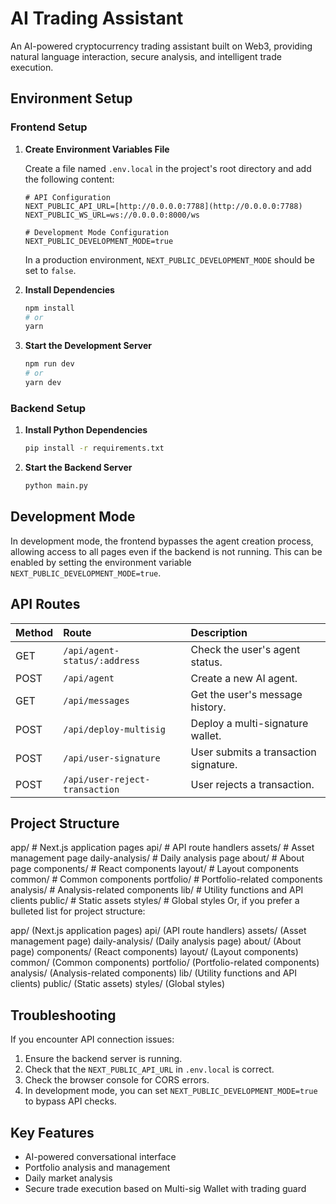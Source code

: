 # AI Trading Assistant

An AI-powered cryptocurrency trading assistant built on Web3, providing natural language interaction, secure analysis, and intelligent trade execution.

## Environment Setup

### Frontend Setup

1.  **Create Environment Variables File**

    Create a file named `.env.local` in the project's root directory and add the following content:

    ```
    # API Configuration
    NEXT_PUBLIC_API_URL=[http://0.0.0.0:7788](http://0.0.0.0:7788)
    NEXT_PUBLIC_WS_URL=ws://0.0.0.0:8000/ws

    # Development Mode Configuration
    NEXT_PUBLIC_DEVELOPMENT_MODE=true
    ```

    In a production environment, `NEXT_PUBLIC_DEVELOPMENT_MODE` should be set to `false`.

2.  **Install Dependencies**

    ```bash
    npm install
    # or
    yarn
    ```

3.  **Start the Development Server**

    ```bash
    npm run dev
    # or
    yarn dev
    ```

### Backend Setup

1.  **Install Python Dependencies**

    ```bash
    pip install -r requirements.txt
    ```

2.  **Start the Backend Server**

    ```bash
    python main.py
    ```

## Development Mode

In development mode, the frontend bypasses the agent creation process, allowing access to all pages even if the backend is not running.  This can be enabled by setting the environment variable `NEXT_PUBLIC_DEVELOPMENT_MODE=true`.

## API Routes

| Method | Route                       | Description                               |
| :----- | :-------------------------- | :---------------------------------------- |
| GET    | `/api/agent-status/:address` | Check the user's agent status.             |
| POST   | `/api/agent`                | Create a new AI agent.                    |
| GET    | `/api/messages`             | Get the user's message history.           |
| POST   | `/api/deploy-multisig`      | Deploy a multi-signature wallet.          |
| POST   | `/api/user-signature`       | User submits a transaction signature.     |
| POST   | `/api/user-reject-transaction` | User rejects a transaction.                |

## Project Structure

app/ # Next.js application pages
api/ # API route handlers
assets/ # Asset management page
daily-analysis/ # Daily analysis page
about/ # About page
components/ # React components
layout/ # Layout components
common/ # Common components
portfolio/ # Portfolio-related components
analysis/ # Analysis-related components
lib/ # Utility functions and API clients
public/ # Static assets
styles/ # Global styles
Or, if you prefer a bulleted list for project structure:

app/ (Next.js application pages)
api/ (API route handlers)
assets/ (Asset management page)
daily-analysis/ (Daily analysis page)
about/ (About page)
components/ (React components)
layout/ (Layout components)
common/ (Common components)
portfolio/ (Portfolio-related components)
analysis/ (Analysis-related components)
lib/ (Utility functions and API clients)
public/ (Static assets)
styles/ (Global styles)


## Troubleshooting

If you encounter API connection issues:

1.  Ensure the backend server is running.
2.  Check that the `NEXT_PUBLIC_API_URL` in `.env.local` is correct.
3.  Check the browser console for CORS errors.
4.  In development mode, you can set `NEXT_PUBLIC_DEVELOPMENT_MODE=true` to bypass API checks.

## Key Features

-   AI-powered conversational interface
-   Portfolio analysis and management
-   Daily market analysis
-   Secure trade execution based on Multi-sig Wallet with trading guard